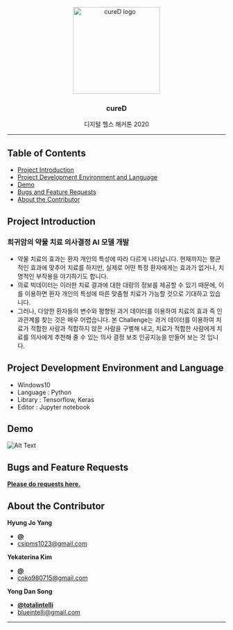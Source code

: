 <p align="center">
    <img src="" alt="cureD logo" width="200" height="200">
</p>

<h3 align="center">cureD</h3>

<p align="center">
  디지털 헬스 해커톤 2020
</p>
   
 
* * *


## Table of Contents

- [Project Introduction](#Project-Introduction)
- [Project Development Environment and Language](#Project-Development-Environment-and-Language)
- [Demo](#Demo)
- [Bugs and Feature Requests](#Bugs-and-Feature-Requests)
- [About the Contributor](#About-the-Contributor)


## Project Introduction

### 희귀암의 약물 치료 의사결정 AI 모델 개발

 - 약물 치료의 효과는 환자 개인의 특성에 따라 다르게 나타납니다. 현재까지는 평균적인 효과에 맞추어 치료를 하지만, 실제로 어떤 특정 환자에게는 효과가 없거나, 치명적인 부작용을 야기하기도 합니다.
- 의료 빅데이터는 이러한 치료 결과에 대한 대량의 정보를 제공할 수 있기 때문에, 이를 이용하면 환자 개인의 특성에 따른 맞춤형 치료가 가능할 것으로 기대하고 있습니다.
- 그러나, 다양한 환자들의 변수와 평향된 과거 데이터를 이용하여 치료의 효과 즉 인과관계를 찾는 것은 매우 어렵습니다. 본 Challenge는 과거 데이터를 이용하여 치료가 적합한 사람과 적합하지 않은 사람을 구별해 내고, 치료가 적합한 사람에게 치료를 의사에게 추천해 줄 수 있는 의사 결정 보조 인공지능을 만들어 보는 것 입니다.



## Project Development Environment and Language
- Windows10
- Language : Python
- Library : Tensorflow, Keras
- Editor : Jupyter notebook 


## Demo

![Alt Text]()


## Bugs and Feature Requests

[**Please do requests here.**](https://github.com/titalintelli/dhh_2020/issues)


## About the Contributor

**Hyung Jo Yang**
- [**@**](https://github.com/)   
- <csipms1023@gmail.com>  

**Yekaterina Kim**
- [**@**](https://github.com/)
- <coko980715@gmail.com>

**Yong Dan Song**
- [**@totalintelli**](https://github.com/totalintelli)
- <blueintelli@gmail.com>


* * *
